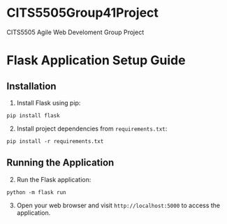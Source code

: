 # CITS5505Group41Project

CITS5505 Agile Web Develoment Group Project

# Flask Application Setup Guide

## Installation

1. Install Flask using pip:
```
pip install flask
```
2. Install project dependencies from `requirements.txt`:
```
pip install -r requirements.txt
```
## Running the Application

2. Run the Flask application:
```
python -m flask run
```
3. Open your web browser and visit `http://localhost:5000` to access the application.